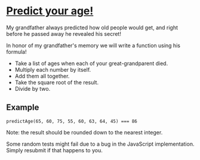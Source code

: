 # [Predict your age!](https://www.codewars.com/kata/predict-your-age "https://www.codewars.com/kata/5aff237c578a14752d0035ae")

My grandfather always predicted how old people would get, and right before he passed away he revealed his secret!

In honor of my grandfather's memory we will write a function using his formula!

* Take a list of ages when each of your great-grandparent died.  
* Multiply each number by itself.  
* Add them all together.  
* Take the square root of the result.  
* Divide by two.

## Example

```
predictAge(65, 60, 75, 55, 60, 63, 64, 45) === 86
```

Note: the result should be rounded down to the nearest integer.

Some random tests might fail due to a bug in the JavaScript implementation. Simply resubmit if that happens to you.